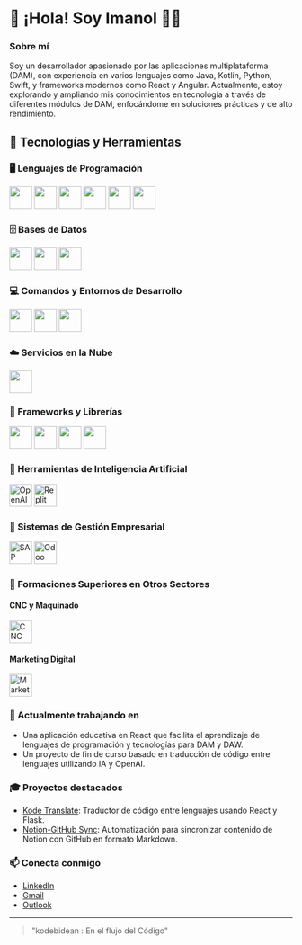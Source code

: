 # 👋 ¡Hola! Soy Imanol 👨‍💻

### Sobre mí
Soy un desarrollador apasionado por las aplicaciones multiplataforma (DAM), con experiencia en varios lenguajes como Java, Kotlin, Python, Swift, y frameworks modernos como React y Angular. Actualmente, estoy explorando y ampliando mis conocimientos en tecnología a través de diferentes módulos de DAM, enfocándome en soluciones prácticas y de alto rendimiento.

## 🚀 Tecnologías y Herramientas

### 🖥️ Lenguajes de Programación
<p align="left">
  <img src="https://cdn.jsdelivr.net/gh/devicons/devicon/icons/java/java-original.svg" width="40" height="40"/>
  <img src="https://cdn.jsdelivr.net/gh/devicons/devicon/icons/kotlin/kotlin-original.svg" width="40" height="40"/>
  <img src="https://cdn.jsdelivr.net/gh/devicons/devicon/icons/python/python-original.svg" width="40" height="40"/>
  <img src="https://cdn.jsdelivr.net/gh/devicons/devicon/icons/javascript/javascript-original.svg" width="40" height="40"/>
  <img src="https://cdn.jsdelivr.net/gh/devicons/devicon/icons/swift/swift-original.svg" width="40" height="40"/>
  <img src="https://cdn.jsdelivr.net/gh/devicons/devicon/icons/cplusplus/cplusplus-original.svg" width="40" height="40"/>
</p>

### 🗄️ Bases de Datos
<p align="left">
  <img src="https://cdn.jsdelivr.net/gh/devicons/devicon/icons/mysql/mysql-original.svg" width="40" height="40"/>
  <img src="https://cdn.jsdelivr.net/gh/devicons/devicon/icons/postgresql/postgresql-original.svg" width="40" height="40"/>
  <img src="https://cdn.jsdelivr.net/gh/devicons/devicon/icons/mongodb/mongodb-original.svg" width="40" height="40"/>
</p>

### 💻 Comandos y Entornos de Desarrollo
<p align="left">
  <img src="https://cdn.jsdelivr.net/gh/devicons/devicon/icons/bash/bash-original.svg" width="40" height="40"/>
  <img src="https://cdn.jsdelivr.net/gh/devicons/devicon/icons/docker/docker-original.svg" width="40" height="40"/>
  <img src="https://cdn.jsdelivr.net/gh/devicons/devicon/icons/nodejs/nodejs-original.svg" width="40" height="40"/>
</p>

### ☁️ Servicios en la Nube
<p align="left">
  <img src="https://cdn.jsdelivr.net/gh/devicons/devicon/icons/amazonwebservices/amazonwebservices-original.svg" width="40" height="40"/>
</p>

### 🔧 Frameworks y Librerías
<p align="left">
  <img src="https://cdn.jsdelivr.net/gh/devicons/devicon/icons/spring/spring-original.svg" width="40" height="40"/>
  <img src="https://cdn.jsdelivr.net/gh/devicons/devicon/icons/flask/flask-original.svg" width="40" height="40"/>
  <img src="https://cdn.jsdelivr.net/gh/devicons/devicon/icons/nextjs/nextjs-original.svg" width="40" height="40"/>
  <img src="https://cdn.jsdelivr.net/gh/devicons/devicon/icons/tailwindcss/tailwindcss-plain.svg" width="40" height="40"/>
</p>

### 🤖 Herramientas de Inteligencia Artificial
<p align="left">
  <img src="https://upload.wikimedia.org/wikipedia/commons/4/4f/OpenAI_Logo.svg" width="40" height="40" alt="OpenAI Logo"/>
  <img src="https://upload.wikimedia.org/wikipedia/commons/e/ed/Replit_Logo.svg" width="40" height="40" alt="Replit Logo"/>
  <!-- Perplexity, Cloud y otras herramientas pueden añadirse si encuentras sus iconos en línea o en SVG -->
</p>

### 🧩 Sistemas de Gestión Empresarial
<p align="left">
  <img src="https://upload.wikimedia.org/wikipedia/commons/5/59/SAP_2011_logo.svg" width="40" height="40" alt="SAP Logo"/>
  <img src="https://upload.wikimedia.org/wikipedia/commons/f/f1/Odoo_logo.svg" width="40" height="40" alt="Odoo Logo"/>
</p>

### 📐 Formaciones Superiores en Otros Sectores
#### CNC y Maquinado
<p align="left">
  <img src="https://cdn-icons-png.flaticon.com/512/1055/1055642.png" width="40" height="40" alt="CNC Icon"/>
</p>

#### Marketing Digital
<p align="left">
  <img src="https://cdn-icons-png.flaticon.com/512/1639/1639475.png" width="40" height="40" alt="Marketing Icon"/>
</p>


### 🌱 Actualmente trabajando en
- Una aplicación educativa en React que facilita el aprendizaje de lenguajes de programación y tecnologías para DAM y DAW.
- Un proyecto de fin de curso basado en traducción de código entre lenguajes utilizando IA y OpenAI.

### 🎓 Proyectos destacados
- [Kode Translate](https://github.com/kodebidean/kode-translate): Traductor de código entre lenguajes usando React y Flask.
- [Notion-GitHub Sync](https://github.com/tu-usuario/notion_github.py): Automatización para sincronizar contenido de Notion con GitHub en formato Markdown.

### 📫 Conecta conmigo
- [LinkedIn](https://www.linkedin.com/in/imanol-mugueta-unsain-b18ba92b3/) 
- [Gmail](mailto:kodigolekua@gmail.com)
- [Outlook](mailto:kodeleku@outlook.com)


---

> "kodebidean : En el flujo del Código"

